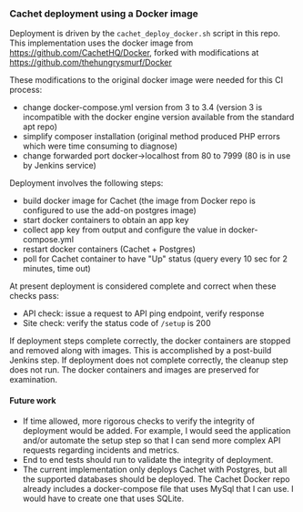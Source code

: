 ### Cachet deployment using a Docker image

Deployment is driven by the `cachet_deploy_docker.sh` script in this repo.
This implementation uses the docker image from https://github.com/CachetHQ/Docker, forked with modifications at https://github.com/thehungrysmurf/Docker

These modifications to the original docker image were needed for this CI process:

- change docker-compose.yml version from 3 to 3.4 (version 3 is incompatible with the docker engine version available from the standard apt repo)
- simplify composer installation (original method produced PHP errors which were time consuming to diagnose)
- change forwarded port docker->localhost from 80 to 7999 (80 is in use by Jenkins service)

Deployment involves the following steps:

- build docker image for Cachet (the image from Docker repo is configured to use the add-on postgres image)
- start docker containers to obtain an app key
- collect app key from output and configure the value in docker-compose.yml
- restart docker containers (Cachet + Postgres)
- poll for Cachet container to have "Up" status (query every 10 sec for 2 minutes, time out)

At present deployment is considered complete and correct when these checks pass:

- API check: issue a request to API ping endpoint, verify response
- Site check: verify the status code of `/setup` is 200

If deployment steps complete correctly, the docker containers are stopped and removed along with images. This is accomplished by a post-build Jenkins step. If deployment does not complete correctly, the cleanup step does not run. The docker containers and images are preserved for examination.

#### Future work
- If time allowed, more rigorous checks to verify the integrity of deployment would be added. For example, I would seed the application and/or automate the setup step so that I can send more complex API requests regarding incidents and metrics.
- End to end tests should run to validate the integrity of deployment.
- The current implementation only deploys Cachet with Postgres, but all the supported databases should be deployed. The Cachet Docker repo already includes a docker-compose file that uses MySql that I can use. I would have to create one that uses SQLite.


